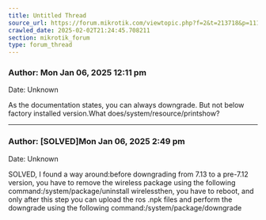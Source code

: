 ```yaml
---
title: Untitled Thread
source_url: https://forum.mikrotik.com/viewtopic.php?f=2&t=213718&p=1117827#p1117827
crawled_date: 2025-02-02T21:24:45.708211
section: mikrotik_forum
type: forum_thread
---
```


### Author: Mon Jan 06, 2025 12:11 pm
Date: Unknown

As the documentation states, you can always downgrade. But not below factory installed version.What does/system/resource/printshow?


---
### Author: [SOLVED]Mon Jan 06, 2025 2:49 pm
Date: Unknown

SOLVED, I found a way around:before downgrading from 7.13 to a pre-7.12 version, you have to remove the wireless package using the following command:/system/package/uninstall wirelessthen, you have to reboot, and only after this step you can upload the ros .npk files and perform the downgrade using the following command:/system/package/downgrade

